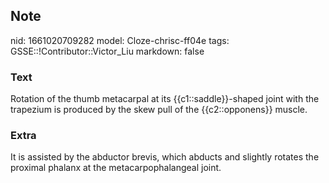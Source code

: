 ## Note
nid: 1661020709282
model: Cloze-chrisc-ff04e
tags: GSSE::!Contributor::Victor_Liu
markdown: false

### Text
Rotation of the thumb metacarpal at its {{c1::saddle}}-shaped joint with the trapezium is produced by the skew pull of the {{c2::opponens}} muscle.

### Extra
It is assisted by the abductor brevis, which abducts and slightly rotates the proximal phalanx at the metacarpophalangeal joint.
